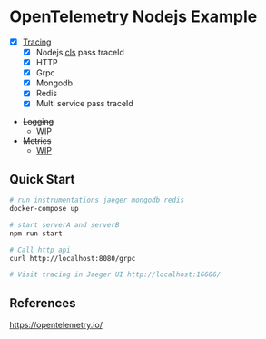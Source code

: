 # OpenTelemetry Nodejs Example

- [x] [Tracing](https://opentelemetry.io/docs/reference/specification/trace/api/)
    - [x] Nodejs [cls](https://medium.com/@apechkurov/request-id-tracing-in-node-js-applications-c517c7dab62d) pass traceId
    - [x] HTTP
    - [x] Grpc
    - [x] Mongodb
    - [x] Redis
    - [x] Multi service pass traceId
- ~~Logging~~
  - [WIP](https://opentelemetry.io/docs/reference/specification/logs/overview/)
- ~~Metrics~~
  - [WIP](https://opentelemetry.io/docs/reference/specification/metrics/)

## Quick Start

```sh
# run instrumentations jaeger mongodb redis
docker-compose up

# start serverA and serverB
npm run start

# Call http api
curl http://localhost:8080/grpc

# Visit tracing in Jaeger UI http://localhost:16686/
```

## References

https://opentelemetry.io/
